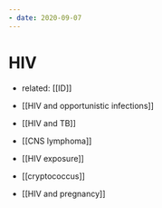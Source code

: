 ```yaml
---
- date: 2020-09-07
---
```


# HIV

- related: [[ID]]

- [[HIV and opportunistic infections]]

- [[HIV and TB]]

- [[CNS lymphoma]]

- [[HIV exposure]]

- [[cryptococcus]]
- [[HIV and pregnancy]]
